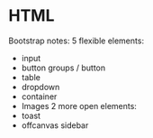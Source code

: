 # HTML

Bootstrap notes:
  5 flexible elements:
  - input
  - button groups / button
  - table
  - dropdown
  - container
  - Images
  2 more open elements:
  - toast
  - offcanvas sidebar
